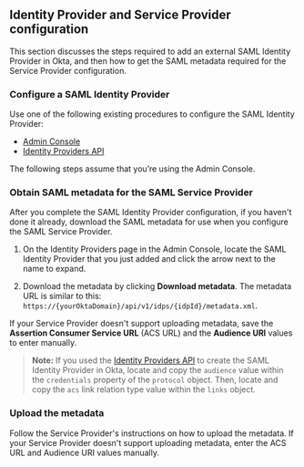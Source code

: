 ## Identity Provider and Service Provider configuration

This section discusses the steps required to add an external SAML Identity Provider in Okta, and then how to get the SAML metadata required for the Service Provider configuration.

### Configure a SAML Identity Provider

Use one of the following existing procedures to configure the SAML Identity Provider:

* [Admin Console](/docs/guides/add-an-external-idp/saml2/main/)
* [Identity Providers API](https://developer.okta.com/docs/api/openapi/okta-management/management/tag/IdentityProvider/#tag/IdentityProvider/operation/createIdentityProvider)

The following steps assume that you’re using the Admin Console.

### Obtain SAML metadata for the SAML Service Provider

After you complete the SAML Identity Provider configuration, if you haven't done it already, download the SAML metadata for use when you configure the SAML Service Provider.

1. On the Identity Providers page in the Admin Console, locate the SAML Identity Provider that you just added and click the arrow next to the name to expand.

2. Download the metadata by clicking **Download metadata**. The metadata URL is similar to this: `https://{yourOktaDomain}/api/v1/idps/{idpId}/metadata.xml`.

If your Service Provider doesn't support uploading metadata, save the **Assertion Consumer Service URL** (ACS URL) and the **Audience URI** values to enter manually.

> **Note:** If you used the [Identity Providers API](https://developer.okta.com/docs/api/openapi/okta-management/management/tag/IdentityProvider/#tag/IdentityProvider/operation/createIdentityProvider) to create the SAML Identity Provider in Okta, locate and copy the `audience` value within the `credentials` property of the `protocol` object. Then, locate and copy the `acs` link relation type value within the `links` object.

### Upload the metadata

Follow the Service Provider's instructions on how to upload the metadata. If your Service Provider doesn't support uploading metadata, enter the ACS URL and Audience URI values manually.
